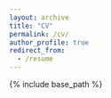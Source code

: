 ```yaml
---
layout: archive
title: "CV"
permalink: /cv/
author_profile: true
redirect_from:
  - /resume
---
```


{% include base_path %}

<object data="files/Palmer_CV.pdf" width="1000" height="1000" type='application/pdf'/>
